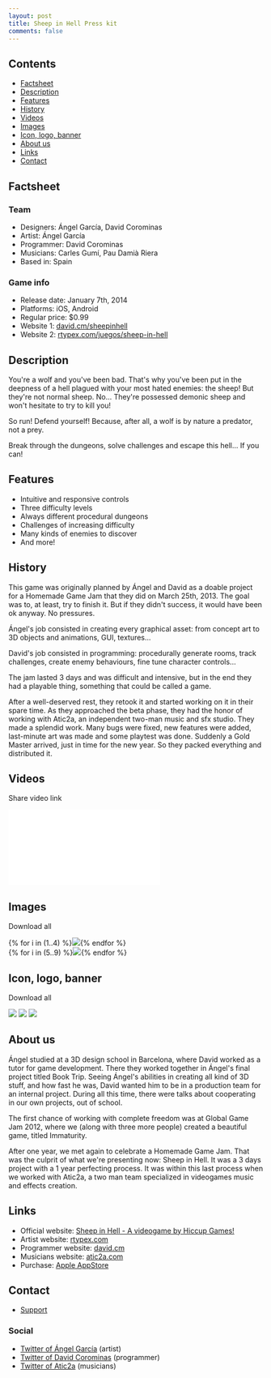 ```yaml
---
layout: post
title: Sheep in Hell Press kit
comments: false
---
```


Contents
--------

<ul class="listing">
  <li><i class="icon icon-chevron-right"></i><a href="#factsheet">Factsheet</a></li>
  <li><i class="icon icon-chevron-right"></i><a href="#description">Description</a></li>
  <li><i class="icon icon-chevron-right"></i><a href="#features">Features</a></li>
  <li><i class="icon icon-chevron-right"></i><a href="#history">History</a></li>
  <li><i class="icon icon-chevron-right"></i><a href="#videos">Videos</a></li>
  <li><i class="icon icon-chevron-right"></i><a href="#images">Images</a></li>
  <li><i class="icon icon-chevron-right"></i><a href="#logos">Icon, logo, banner</a></li>
  <li><i class="icon icon-chevron-right"></i><a href="#aboutus">About us</a></li>
  <li><i class="icon icon-chevron-right"></i><a href="#links">Links</a></li>
  <li><i class="icon icon-chevron-right"></i><a href="#contact">Contact</a></li>
</ul>

<a id="factsheet"></a>
Factsheet
---------

<p>
	<h3>Team</h3>
	<ul class="listing">
	  <li>Designers: Ángel García, David Corominas</li>
	  <li>Artist: Ángel García</li>
	  <li>Programmer: David Corominas</li>
	  <li>Musicians: Carles Gumí, Pau Damià Riera</li>
	  <li>Based in: Spain</li>
	</ul>
</p>

<p>
	<h3>Game info</h3>
	<ul class="listing">
	  <li>Release date: January 7th, 2014</li>
	  <li>Platforms: iOS, Android</li>
	  <li>Regular price: $0.99</li>
	  <li>Website 1: <a href="http://david.cm/sheepinhell">david.cm/sheepinhell</a></li>
	  <li>Website 2: <a href="http://rtypex.com/juegos/sheep-in-hell/">rtypex.com/juegos/sheep-in-hell</a></li>
	</ul>
</p>

<a id="description"></a>
Description
-----------

You're a wolf and you've been bad. That's why you've been put in the deepness of a hell plagued with your most hated enemies: the sheep! But they're not normal sheep. No... They're possessed demonic sheep and won't hesitate to try to kill you!

So run! Defend yourself! Because, after all, a wolf is by nature a predator, not a prey.

Break through the dungeons, solve challenges and escape this hell... If you can!

<a id="features"></a>
Features
--------

<ul class="listing">
  <li><i class="icon icon-ok"></i>Intuitive and responsive controls</li>
  <li><i class="icon icon-ok"></i>Three difficulty levels</li>
  <li><i class="icon icon-ok"></i>Always different procedural dungeons</li>
  <li><i class="icon icon-ok"></i>Challenges of increasing difficulty</li>
  <li><i class="icon icon-ok"></i>Many kinds of enemies to discover</li>
  <li><i class="icon icon-ok"></i>And more!</li>
</ul>

<a id="history"></a>
History
-------

This game was originally planned by Ángel and David as a doable project for a Homemade Game Jam that they did on March 25th, 2013. The goal was to, at least, try to finish it. But if they didn't success, it would have been ok anyway. No pressures.

Ángel's job consisted in creating every graphical asset: from concept art to 3D objects and animations, GUI, textures...

David's job consisted in programming: procedurally generate rooms, track challenges, create enemy behaviours, fine tune character controls...

The jam lasted 3 days and was difficult and intensive, but in the end they had a playable thing, something that could be called a game.

After a well-deserved rest, they retook it and started working on it in their spare time. As they approached the beta phase, they had the honor of working with Atic2a, an independent two-man music and sfx studio. They made a splendid work. Many bugs were fixed, new features were added, last-minute art was made and some playtest was done. Suddenly a Gold Master arrived, just in time for the new year. So they packed everything and distributed it.

<a id="videos"></a>
Videos
------

Share video link <a href="http://youtu.be/6wIvIz8m40s"><i class="icon icon-external-link"></i></a>

<iframe id="video" frameborder="0" src="//www.youtube-nocookie.com/embed/6wIvIz8m40s?rel=0" allowfullscreen></iframe>

<a id="images"></a>
Images
------

Download all <a href="sheepinhell_contents/screenshots.zip"><i class="icon icon-download-alt"></i></a>

<section class="gallery">
{% for i in (1..4) %}<a href="sheepinhell_contents/screenshot{{ i }}.png"><img src="sheepinhell_contents/screenshot{{ i }}.png"></a>{% endfor %}
</section>
<section class="minigallery">
{% for i in (5..9) %}<a href="sheepinhell_contents/screenshot{{ i }}.png"><img src="sheepinhell_contents/screenshot{{ i }}.png"></a>{% endfor %}
</section>

<a id="logos"></a>
Icon, logo, banner
------------------

Download all <a href="sheepinhell_contents/logos.zip"><i class="icon icon-download-alt"></i></a>

<section class="gallery">
<a href="sheepinhell_contents/icon.png"><img src="sheepinhell_contents/icon.png"></a>
<a href="sheepinhell_contents/logo.png"><img src="sheepinhell_contents/logo.png"></a>
<a href="sheepinhell_contents/banner.png"><img src="sheepinhell_contents/banner.png"></a>
</section>

<a id="aboutus"></a>
About us
--------

Ángel studied at a 3D design school in Barcelona, where David worked as a tutor for game development. There they worked together in Ángel's final project titled Book Trip. Seeing Ángel's abilities in creating all kind of 3D stuff, and how fast he was, David wanted him to be in a production team for an internal project. During all this time, there were talks about cooperating in our own projects, out of school.

The first chance of working with complete freedom was at Global Game Jam 2012, where we (along with three more people) created a beautiful game, titled Immaturity.

After one year, we met again to celebrate a Homemade Game Jam. That was the culprit of what we're presenting now: Sheep in Hell. It was a 3 days project with a 1 year perfecting process. It was within this last process when we worked with Atic2a, a two man team specialized in videogames music and effects creation.

<a id="links"></a>
Links
-----

<ul class="listing">
  <li><i class="icon icon-external-link"></i>Official website: <a href="http://www.david.cm/landing/sheepinhell">Sheep in Hell - A videogame by Hiccup Games!</a></li>
  <li><i class="icon icon-external-link"></i>Artist website: <a href="http://www.rtypex.com">rtypex.com</a></li>
  <li><i class="icon icon-external-link"></i>Programmer website: <a href="http://www.david.cm">david.cm</a></li>
  <li><i class="icon icon-external-link"></i>Musicians website: <a href="http://www.atic2a.com">atic2a.com</a></li>
  <li><i class="icon icon-external-link"></i>Purchase: <a href="https://itunes.apple.com/us/app/sheep-in-hell/id788371896?mt=8">Apple AppStore</a></li>
</ul>

<a id="contact"></a>
Contact
-------

<ul class="listing">
  <li><a href="http://david.cm/support">Support</a></li>
</ul>

<h3>Social</h3>

<ul class="listing">
  <li><i class="icon icon-twitter"></i><a href="https://twitter.com/rtypex">Twitter of Ángel García</a> (artist)</li>
  <li><i class="icon icon-twitter"></i><a href="https://twitter.com/tmdchi">Twitter of David Corominas</a> (programmer)</li>
  <li><i class="icon icon-twitter"></i><a href="https://twitter.com/atic2a">Twitter of Atic2a</a> (musicians)</li>
</ul>
